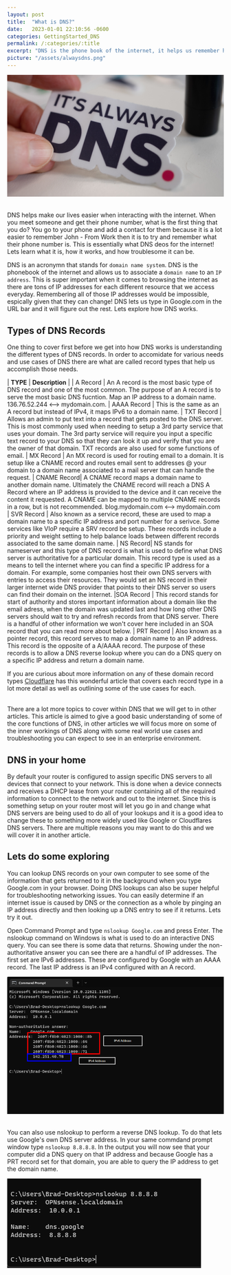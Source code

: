 ```yaml
---
layout: post
title:  "What is DNS?"
date:   2023-01-01 22:10:56 -0600
categories: GettingStarted_DNS
permalink: /:categories/:title
excerpt: "DNS is the phone book of the internet, it helps us remember how to get to computer resources and is usually the cause of a lot of networking issues. Be warned."
picture: "/assets/alwaysdns.png"
---
```


<div style=img><img src="/assets/alwaysdns.png"></div>

<br>

DNS helps make our lives easier when interacting with the internet. When you meet someone and get their phone number, what is the first thing that you do? You go to your phone and add a contact for them because it is a lot easier to remember John - From Work then it is to try and remember what their phone number is. This is essentially what DNS deos for the internet! Lets learn what it is, how it works, and how troublesome it can be.

DNS is an acronymn that stands for `domain name system`. DNS is the phonebook of the internet and allows us to associate a `domain name` to an `IP address`. This is super important when it comes to browsing the internet as there are tons of IP addresses for each different resource that we access everyday. Remembering all of those IP addresses would be impossible, espically given that they can change! DNS lets us type in Google.com in the URL bar and it will figure out the rest. Lets explore how DNS works.

## Types of DNS Records
One thing to cover first before we get into how DNS works is understanding the different types of DNS records. In order to accomidate for various needs and use cases of DNS there are what are called record types that help us accomplish those needs.

| **TYPE** | **Description** |
| A Record | An A record is the most basic type of DNS record and one of the most common. The purpose of an A record is to serve the most basic DNS fucntion. Map an IP address to a domain name. 136.76.52.244 <--> mydomain.com.
| AAAA Record | This is the same as an A record but instead of IPv4, it maps IPv6 to a domain name.
| TXT Record | Allows an admin to put text into a record that gets posted to the DNS server. This is most commonly used when needing to setup a 3rd party service that uses your domain. The 3rd party service will require you input a specific text record to your DNS so that they can look it up and verify that you are the owner of that domain. TXT records are also used for some functions of email.
| MX Record | An MX record is used for routing email to a domain. It is setup like a CNAME record and routes email sent to addresses @ your domain to a domain name associated to a mail server that can handle the request.
| CNAME Record| A CNAME record maps a domain name to another domain name. Ultimately the CNAME record will reach a DNS A Record where an IP address is provided to the device and it can receive the content it requested. A CNAME can be mapped to multiple CNAME records in a row, but is not recommended. blog.mydomain.com <--> mydomain.com
| SVR Record | Also known as a service record, these are used to map a domain name to a specific IP address and port number for a serivce. Some services like VIoP require a SRV record be setup. These records include a priority and weight setting to help balance loads between different records associated to the same domain name.
| NS Record| NS stands for nameserver and this type of DNS record is what is used to define what DNS server is authoritative for a particular domain. This record type is used as a means to tell the internet where you can find a specific IP address for a domain. For example, some companies host their own DNS servers with entries to access their resources. They would set an NS record in their larger internet wide DNS provider that points to their DNS server so users can find their domain on the internet.
|SOA Record | This record stands for start of authority and stores important information about a domain like the email adress, when the domain was updated last and how long other DNS servers should wait to try and refresh records from that DNS server. There is a handful of other information we won't cover here included in an SOA record that you can read more about below.
| PRT Record | Also known as a pointer record, this record serves to map a domain name to an IP address. This record is the opposite of a A/AAAA record. The purpose of these records is to allow a DNS reverse lookup where you can do a DNS query on a specific IP address and return a domain name.

If you are curious about more information on any of these domain record types [Cloudflare](https://www.cloudflare.com/learning/dns/dns-records/#:~:text=What%20is%20a%20DNS%20record,handle%20requests%20for%20that%20domain.) has this wonderful article that covers each record type in a lot more detail as well as outlining some of the use cases for each.

<br>
There are a lot more topics to cover within DNS that we will get to in other articles. This article is aimed to give a good basic understanding of some of the core functions of DNS, in other articles we will focus more on some of the inner workings of DNS along with some real world use cases and troubleshooting you can expect to see in an enterprise environment.

<br>

## DNS in your home
By default your router is configured to assign specific DNS servers to all devices that connect to your network. This is done when a device connects and receives a DHCP lease from your router containing all of the required information to connect to the network and out to the internet. Since this is something setup on your router most will let you go in and change what DNS servers are being used to do all of your lookups and it is a good idea to change these to something more widely used like Google or Cloudflares DNS servers. There are multiple reasons you may want to do this and we will cover it in another article.


## Lets do some exploring
You can lookup DNS records on your own computer to see some of the information that gets returned to it in the background when you type Google.com in your browser. Doing DNS lookups can also be super helpful for troubleshooting networking issues. You can easily determine if an internet issue is caused by DNS or the connection as a whole by pinging an IP address directly and then looking up a DNS entry to see if it returns. Lets try it out.
<br>

Open Command Prompt and type `nslookup Google.com` and press Enter. The nslookup command on Windows is what is used to do an interactive DNS query. You can see there is some data that returns. Showing under the non-authoritative answer you can see there are a handful of IP addresses. The first set are IPv6 addresses. These are configured by Google with an AAAA record. The last IP address is an IPv4 configured with an A record.

<div style=img><img src="/assets/nslookup.png"></div>

<br>

You can also use nslookup to perform a reverse DNS lookup. To do that lets use Google's own DNS server address. In your same commdand prompt window type `nslookup 8.8.8.8`. In the output you will now see that your computer did a DNS query on that IP address and because Google has a PRT record set for that domain, you are able to query the IP address to get the domain name.

<div style=img><img src="/assets/reversedns.png"></div>